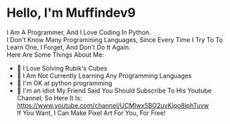 # Hello, I'm Muffindev9
I Am A Programmer, And I Love Coding In Python.  
I Don't Know Many Programming Languages, Since Every Time I Try To To Learn One, I Forget, And Don't Do It Again.  
Here Are Some Things About Me:  
 - 👀 I Love Solving Rubik's Cubes
 - 🌱 I Am Not Currently Learning Any Programming Languages
 - 🐍 I'm OK at python programming
 - 🤪 I'm an idiot
My Friend Said You Should Subscribe To His Youtube Channel, So Here It Is: https://www.youtube.com/channel/UCMlwx5BO2uvKipo8iphTuvw  
If You Want, I Can Make Pixel Art For You, For Free!
<!---
MuffinDev9/MuffinDev9 is a ✨ special ✨ repository because its `README.md` (this file) appears on your GitHub profile.
You can click the Preview link to take a look at your changes.
--->
